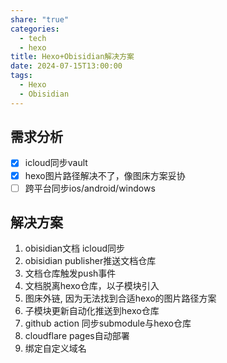 ```yaml
---
share: "true"
categories:
  - tech
  - hexo
title: Hexo+Obisidian解决方案
date: 2024-07-15T13:00:00
tags:
  - Hexo
  - Obisidian
---
```

## 需求分析

- [x] icloud同步vault
- [x] hexo图片路径解决不了，像图床方案妥协
- [ ] 跨平台同步ios/android/windows

## 解决方案

1. obisidian文档 icloud同步
2. obisidian publisher推送文档仓库
3. 文档仓库触发push事件
4. 文档脱离hexo仓库，以子模块引入
5. 图床外链, 因为无法找到合适hexo的图片路径方案
6. 子模块更新自动化推送到hexo仓库
7. github action 同步submodule与hexo仓库
8. cloudflare pages自动部署
9. 绑定自定义域名
